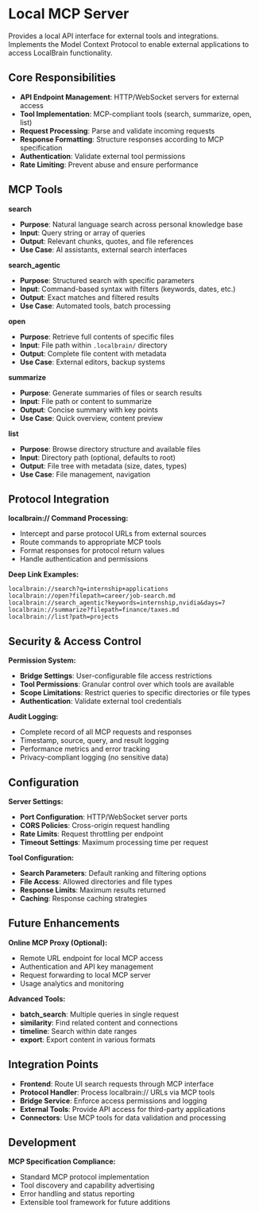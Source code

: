 # Local MCP Server

Provides a local API interface for external tools and integrations. Implements the Model Context Protocol to enable external applications to access LocalBrain functionality.

## Core Responsibilities

- **API Endpoint Management**: HTTP/WebSocket servers for external access
- **Tool Implementation**: MCP-compliant tools (search, summarize, open, list)
- **Request Processing**: Parse and validate incoming requests
- **Response Formatting**: Structure responses according to MCP specification
- **Authentication**: Validate external tool permissions
- **Rate Limiting**: Prevent abuse and ensure performance

## MCP Tools

**search**
- **Purpose**: Natural language search across personal knowledge base
- **Input**: Query string or array of queries
- **Output**: Relevant chunks, quotes, and file references
- **Use Case**: AI assistants, external search interfaces

**search_agentic**
- **Purpose**: Structured search with specific parameters
- **Input**: Command-based syntax with filters (keywords, dates, etc.)
- **Output**: Exact matches and filtered results
- **Use Case**: Automated tools, batch processing

**open**
- **Purpose**: Retrieve full contents of specific files
- **Input**: File path within `.localbrain/` directory
- **Output**: Complete file content with metadata
- **Use Case**: External editors, backup systems

**summarize**
- **Purpose**: Generate summaries of files or search results
- **Input**: File path or content to summarize
- **Output**: Concise summary with key points
- **Use Case**: Quick overview, content preview

**list**
- **Purpose**: Browse directory structure and available files
- **Input**: Directory path (optional, defaults to root)
- **Output**: File tree with metadata (size, dates, types)
- **Use Case**: File management, navigation

## Protocol Integration

**localbrain:// Command Processing:**
- Intercept and parse protocol URLs from external sources
- Route commands to appropriate MCP tools
- Format responses for protocol return values
- Handle authentication and permissions

**Deep Link Examples:**
```
localbrain://search?q=internship+applications
localbrain://open?filepath=career/job-search.md
localbrain://search_agentic?keywords=internship,nvidia&days=7
localbrain://summarize?filepath=finance/taxes.md
localbrain://list?path=projects
```

## Security & Access Control

**Permission System:**
- **Bridge Settings**: User-configurable file access restrictions
- **Tool Permissions**: Granular control over which tools are available
- **Scope Limitations**: Restrict queries to specific directories or file types
- **Authentication**: Validate external tool credentials

**Audit Logging:**
- Complete record of all MCP requests and responses
- Timestamp, source, query, and result logging
- Performance metrics and error tracking
- Privacy-compliant logging (no sensitive data)

## Configuration

**Server Settings:**
- **Port Configuration**: HTTP/WebSocket server ports
- **CORS Policies**: Cross-origin request handling
- **Rate Limits**: Request throttling per endpoint
- **Timeout Settings**: Maximum processing time per request

**Tool Configuration:**
- **Search Parameters**: Default ranking and filtering options
- **File Access**: Allowed directories and file types
- **Response Limits**: Maximum results returned
- **Caching**: Response caching strategies

## Future Enhancements

**Online MCP Proxy (Optional):**
- Remote URL endpoint for local MCP access
- Authentication and API key management
- Request forwarding to local MCP server
- Usage analytics and monitoring

**Advanced Tools:**
- **batch_search**: Multiple queries in single request
- **similarity**: Find related content and connections
- **timeline**: Search within date ranges
- **export**: Export content in various formats

## Integration Points

- **Frontend**: Route UI search requests through MCP interface
- **Protocol Handler**: Process localbrain:// URLs via MCP tools
- **Bridge Service**: Enforce access permissions and logging
- **External Tools**: Provide API access for third-party applications
- **Connectors**: Use MCP tools for data validation and processing

## Development

**MCP Specification Compliance:**
- Standard MCP protocol implementation
- Tool discovery and capability advertising
- Error handling and status reporting
- Extensible tool framework for future additions
